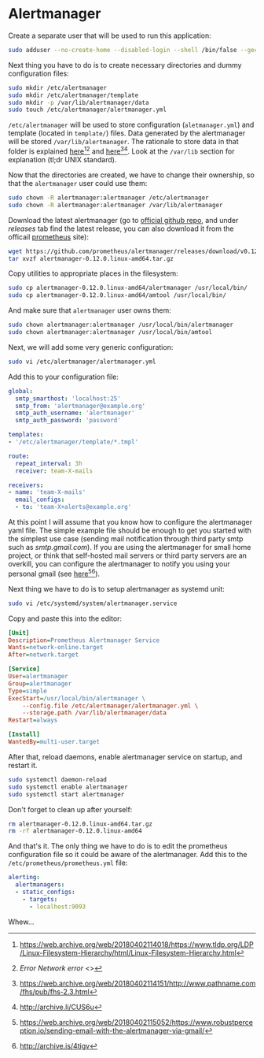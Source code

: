 # Alertmanager

Create a separate user that will be used to run this application:

```bash
sudo adduser --no-create-home --disabled-login --shell /bin/false --gecos "Alertmanager User" alertmanager
```

Next thing you have to do is to create necessary directories and dummy configuration files:

```bash
sudo mkdir /etc/alertmanager
sudo mkdir /etc/alertmanager/template
sudo mkdir -p /var/lib/alertmanager/data
sudo touch /etc/alertmanager/alertmanager.yml
```

`/etc/alertmanager` will be used to store configuration (`aletmanager.yml`) and template (located in `template/`) files. Data generated by the alertmanager will be stored `/var/lib/alertmanager`. The rationale to store data in that folder is explained [here][3][^1][^2] and [here][4][^3][^4]. Look at the `/var/lib` section for explanation (tl;dr UNIX standard).

Now that the directories are created, we have to change their ownership, so that the `alertmanager` user could use them:

```bash
sudo chown -R alertmanager:alertmanager /etc/alertmanager
sudo chown -R alertmanager:alertmanager /var/lib/alertmanager
```

Download the latest alertmanager (go to [official github repo][5], and under _releases_ tab find the latest release, you can also download it from the officail [prometheus][6] site):

```bash
wget https://github.com/prometheus/alertmanager/releases/download/v0.12.0/alertmanager-0.12.0.linux-amd64.tar.gz
tar xvzf alertmanager-0.12.0.linux-amd64.tar.gz
```

Copy utilities to appropriate places in the filesystem:

```bash
sudo cp alertmanager-0.12.0.linux-amd64/alertmanager /usr/local/bin/
sudo cp alertmanager-0.12.0.linux-amd64/amtool /usr/local/bin/
```

And make sure that `alertmanager` user owns them:

```bash
sudo chown alertmanager:alertmanager /usr/local/bin/alertmanager
sudo chown alertmanager:alertmanager /usr/local/bin/amtool
```

Next, we will add some very generic configuration:

```bash
sudo vi /etc/alertmanager/alertmanager.yml
```

Add this to your configuration file:

```yaml
global:
  smtp_smarthost: 'localhost:25'
  smtp_from: 'alertmanager@example.org'
  smtp_auth_username: 'alertmanager'
  smtp_auth_password: 'password'

templates:
- '/etc/alertmanager/template/*.tmpl'

route:
  repeat_interval: 3h
  receiver: team-X-mails

receivers:
- name: 'team-X-mails'
  email_configs:
  - to: 'team-X+alerts@example.org'
```

<!-- add TLS encryption for alertmanager -->

At this point I will assume that you know how to configure the alertmanager yaml file. The simple example file should be enough to get you started with the simplest use case (sending mail notification through third party smtp such as _smtp.gmail.com_). If you are using the alertmanager for small home project, or think that self-hosted mail servers or third party servers are an overkill, you can configure the alertmanager to notify you using your personal gmail (see [here][7][^5][^6]).

Next thing we have to do is to setup alertmanager as systemd unit:

```bash
sudo vi /etc/systemd/system/alertmanager.service
```

Copy and paste this into the editor:

```ini
[Unit]
Description=Prometheus Alertmanager Service
Wants=network-online.target
After=network.target

[Service]
User=alertmanager
Group=alertmanager
Type=simple
ExecStart=/usr/local/bin/alertmanager \
    --config.file /etc/alertmanager/alertmanager.yml \
    --storage.path /var/lib/alertmanager/data
Restart=always

[Install]
WantedBy=multi-user.target
```

After that, reload daemons, enable alertmanager service on startup, and restart it.

```bash
sudo systemctl daemon-reload
sudo systemctl enable alertmanager
sudo systemctl start alertmanager
```

Don't forget to clean up after yourself:

```bash
rm alertmanager-0.12.0.linux-amd64.tar.gz
rm -rf alertmanager-0.12.0.linux-amd64
```

And that's it. The only thing we have to do is to edit the prometheus configuration file so it could be aware of the alertmanager. Add this to the `/etc/prometheus/prometheus.yml` file:

```yaml
alerting:
  alertmanagers:
  - static_configs:
    - targets:
      - localhost:9093
```

Whew...

[^1]: <https://web.archive.org/web/20180402114018/https://www.tldp.org/LDP/Linux-Filesystem-Hierarchy/html/Linux-Filesystem-Hierarchy.html>
[^2]: _Error Network error_ <>
[^3]: <https://web.archive.org/web/20180402114151/http://www.pathname.com/fhs/pub/fhs-2.3.html>
[^4]: <http://archive.li/CUS6u>
[^5]: <https://web.archive.org/web/20180402115052/https://www.robustperception.io/sending-email-with-the-alertmanager-via-gmail/>
[^6]: <http://archive.is/4tigv>

[3]: https://www.tldp.org/LDP/Linux-Filesystem-Hierarchy/html/Linux-Filesystem-Hierarchy.html#var
[4]: http://www.pathname.com/fhs/pub/fhs-2.3.html#VARLIBVARIABLESTATEINFORMATION
[5]: https://github.com/prometheus/alertmanager
[6]: https://prometheus.io/download/
[7]: https://www.robustperception.io/sending-email-with-the-alertmanager-via-gmail/
